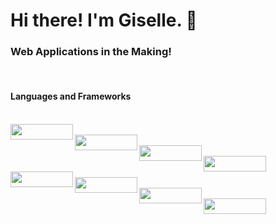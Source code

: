 # Hi there! I'm Giselle. 👋

### Web Applications in the Making!
<br>


#### Languages and Frameworks
<br>
<img align="left" width="100" height="25" src="https://img.shields.io/badge/HTML5-E34F26.svg?style=for-the-badge&logo=HTML5&logoColor=white">

<br>
<img align="left" width="100" height="25" src="https://img.shields.io/badge/CSS3-1572B6.svg?style=for-the-badge&logo=CSS3&logoColor=white">

<br>

<img align="left" width="100" height="25" src="https://img.shields.io/badge/Sass-CC6699.svg?style=for-the-badge&logo=Sass&logoColor=white">
<br>
<img align="left" width="100" height="25" src="https://img.shields.io/badge/Tailwind%20CSS-06B6D4.svg?style=for-the-badge&logo=Tailwind-CSS&logoColor=white">
<br>

<img align="left" width="100" height="25" src="https://img.shields.io/badge/JavaScript-F7DF1E.svg?style=for-the-badge&logo=JavaScript&logoColor=black">
<br>
<img align="left" width="100" height="25" src="https://img.shields.io/badge/React-61DAFB.svg?style=for-the-badge&logo=React&logoColor=black">
<br>
<img align="left" width="100" height="25" src="https://img.shields.io/badge/Python-3776AB.svg?style=for-the-badge&logo=Python&logoColor=white">
<br>
<img align="left" width="100" height="25" src="https://img.shields.io/badge/Django-092E20.svg?style=for-the-badge&logo=Django&logoColor=white"><br>  



